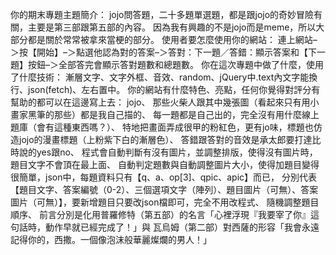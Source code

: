 你的期末專題主題簡介：
  jojo問答題，二十多題單選題，都是跟jojo的奇妙冒險有關，主要是第三部跟第五部的內容。
  因為我有興趣的不是jojo而是meme，所以大部分都是關於常常被拿來當梗的部分。
使用者要怎麼使用你的網站：
  連上網站–＞按【開始】–＞點選他認為對的答案–＞答對：下一題／答錯：顯示答案和【下一題】按鈕–＞全部答完會顯示答對題數和總題數。
你在這次專題中做了什麼，使用了什麼技術：
  漸層文字、文字外框、音效、random、jQuery中.text內文字能換行、json(fetch)、左右置中。
你的網站有什麼特色、亮點，任何你覺得對評分有幫助的都可以在這邊寫上去：
  jojo、
  那些火柴人跟其中幾張圖（看起來只有用小畫家黑筆的那些）都是我自己描的、
  每一題都是自己出的，完全沒有用什麼線上題庫（會有這種東西嗎？）、
  特地把畫面弄成很甲的粉紅色，更有jo味，標題也仿造jojo的漫畫標題（上粉紫下白的漸層色）、
  答錯跟答對的音效是承太郎要打達比時說的yes跟no、
  程式會自動判斷有沒有圖片，並調整排版，使得沒有圖片時，題目文字不會頂在最上面、
  自動判定題數與自動調整圖片大小，使得加題目變得很簡單，json中，每題資料只有【q、a、op[3]、qpic、apic】而已，
    分別代表【題目文字、答案編號（0-2）、三個選項文字（陣列）、題目圖片（可無）、答案圖片（可無）】，要新增題目只要改json檔即可，完全不用改程式、
  隨機調整題目順序、
  前言分別是化用普羅修特（第五部）的名言「心裡浮現『我要宰了你』這句話時，動作早就已經完成了！」與
    瓦烏姆（第二部）對西薩的形容「我會永遠記得你的，西撒。一個像泡沫般華麗燦爛的男人！」
